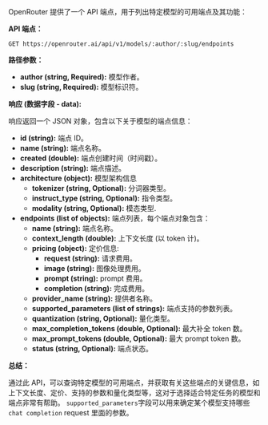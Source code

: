 OpenRouter 提供了一个 API 端点，用于列出特定模型的可用端点及其功能：

**API 端点：**

`GET https://openrouter.ai/api/v1/models/:author/:slug/endpoints`

**路径参数：**

*   **author (string, Required):** 模型作者。
*   **slug (string, Required):** 模型标识符。

**响应 (数据字段 - data):**

响应返回一个 JSON 对象，包含以下关于模型的端点信息：

*   **id (string):** 端点 ID。
*   **name (string):** 端点名称。
*   **created (double):** 端点创建时间（时间戳）。
*   **description (string):** 端点描述。
*   **architecture (object):** 模型架构信息
    *   **tokenizer (string, Optional):**  分词器类型。
    *   **instruct_type (string, Optional):**  指令类型。
    *   **modality (string, Optional):**  模态类型.
*   **endpoints (list of objects):** 端点列表，每个端点对象包含：
    *   **name (string):** 端点名称。
    *   **context_length (double):** 上下文长度 (以 token 计)。
    *   **pricing (object):** 定价信息:
        *   **request (string):** 请求费用。
        *   **image (string):** 图像处理费用。
        *   **prompt (string):** prompt 费用。
        *   **completion (string):** 完成费用。
    *   **provider_name (string):** 提供者名称。
    *   **supported_parameters (list of strings):**  端点支持的参数列表。
    *   **quantization (string, Optional):** 量化类型。
    *   **max_completion_tokens (double, Optional):** 最大补全 token 数。
    *   **max_prompt_tokens (double, Optional):**  最大 prompt token 数。
    *   **status (string, Optional):** 端点状态。

**总结：**

通过此 API，可以查询特定模型的可用端点，并获取有关这些端点的关键信息，如上下文长度、定价、支持的参数和量化类型等，这对于选择适合特定任务的模型和端点非常有帮助。  `supported_parameters`字段可以用来确定某个模型支持哪些`chat completion` request 里面的参数。